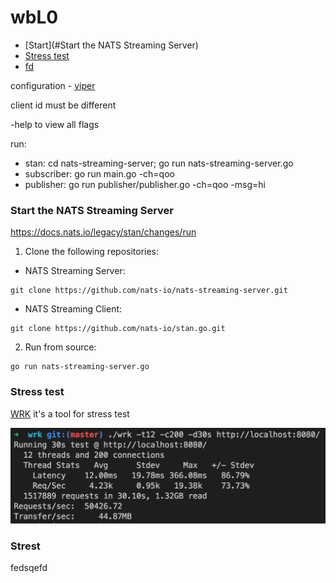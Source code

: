 # wbL0

* [Start](#Start the NATS Streaming Server)
* [Stress test](#Stresstest)
* [fd](#Strest)

configuration - [viper](https://github.com/spf13/viper)

client id must be different

-help to view all flags

run:
* stan: cd nats-streaming-server; go run nats-streaming-server.go
* subscriber: go run main.go -ch=qoo
* publisher: go run publisher/publisher.go -ch=qoo -msg=hi

### Start the NATS Streaming Server
https://docs.nats.io/legacy/stan/changes/run

1. Clone the following repositories:
* NATS Streaming Server: 
```
git clone https://github.com/nats-io/nats-streaming-server.git
```
* NATS Streaming Client:
```
git clone https://github.com/nats-io/stan.go.git
```

2. Run from source:
```
go run nats-streaming-server.go
```


### Stress test

[WRK](https://github.com/wg/wrk) it's a tool for stress test


![wrk](wrk.png)

### Strest
fedsqefd
